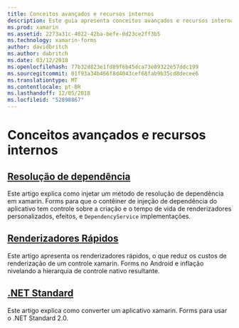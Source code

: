 ```yaml
---
title: Conceitos avançados e recursos internos
description: Este guia apresenta conceitos avançados e recursos internos para xamarin. Forms. Atualmente, inclui artigos sobre renderizadores rápidos e .NET Standard.
ms.prod: xamarin
ms.assetid: 2273a31c-4022-42ba-befe-0d23ce2ff3b5
ms.technology: xamarin-forms
author: davidbritch
ms.author: dabritch
ms.date: 03/12/2018
ms.openlocfilehash: 77b32d823e1fd89f6b45dca73e89322e57ddc199
ms.sourcegitcommit: 01f93a34b466f8d4043cef68fab9b35cd8decee6
ms.translationtype: MT
ms.contentlocale: pt-BR
ms.lasthandoff: 12/05/2018
ms.locfileid: "52898867"
---
```

# <a name="advanced-concepts--internals"></a>Conceitos avançados e recursos internos

## <a name="dependency-resolutiondependency-resolutionmd"></a>[Resolução de dependência](dependency-resolution.md)

Este artigo explica como injetar um método de resolução de dependência em xamarin. Forms para que o contêiner de injeção de dependência do aplicativo tem controle sobre a criação e o tempo de vida de renderizadores personalizados, efeitos, e `DependencyService` implementações.

## <a name="fast-renderersfast-renderersmd"></a>[Renderizadores Rápidos](fast-renderers.md)

Este artigo apresenta os renderizadores rápidos, o que reduz os custos de renderização de um controle xamarin. Forms no Android e inflação nivelando a hierarquia de controle nativo resultante.

## <a name="net-standardnet-standardmd"></a>[.NET Standard](net-standard.md)

Este artigo explica como converter um aplicativo xamarin. Forms para usar o .NET Standard 2.0.

